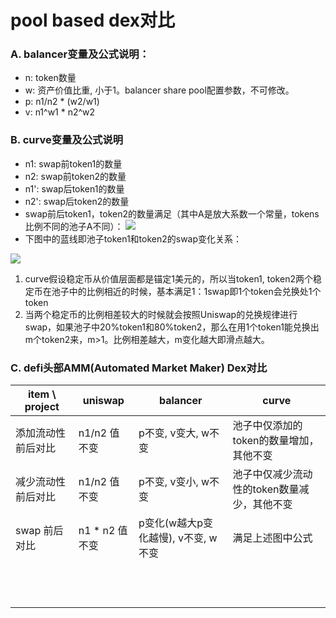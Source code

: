 # pool based dex对比

### A. balancer变量及公式说明：
* n: token数量
* w: 资产价值比重, 小于1。balancer share pool配置参数，不可修改。
* p: n1/n2 * (w2/w1)
* v: n1^w1 * n2^w2

### B. curve变量及公式说明
* n1: swap前token1的数量
* n2: swap前token2的数量
* n1': swap后token1的数量
* n2': swap后token2的数量
* swap前后token1，token2的数量满足（其中A是放大系数一个常量，tokens比例不同的池子A不同）： ![](https://github.com/xiangjianmeng/defi/blob/patch-1/img/curve.jpeg)
* 下图中的蓝线即池子token1和token2的swap变化关系：

![](https://github.com/xiangjianmeng/defi/blob/patch-1/img/stableswap.jpeg)
1. curve假设稳定币从价值层面都是锚定1美元的，所以当token1, token2两个稳定币在池子中的比例相近的时候，基本满足1：1swap即1个token会兑换处1个token
2. 当两个稳定币的比例相差较大的时候就会按照Uniswap的兑换规律进行swap，如果池子中20%token1和80%token2，那么在用1个token1能兑换出m个token2来，m>1。比例相差越大，m变化越大即滑点越大。

### C. defi头部AMM(Automated Market Maker) Dex对比

|  item \ project  |  uniswap                   | balancer                        |  curve                   |
|  ---             |  ---                       |  ---                            |  ---                     |
| 添加流动性 前后对比 |  n1/n2 值不变               |  p不变, v变大, w不变              |  池子中仅添加的token的数量增加，其他不变   |
| 减少流动性 前后对比 |  n1/n2 值不变               |  p不变, v变小, w不变              |  池子中仅减少流动性的token数量减少，其他不变                        |
| swap 前后对比     |  n1 * n2 值不变             |  p变化(w越大p变化越慢), v不变, w不变 | 满足上述图中公式                         |
|                 |                             |                              |                          |
|                 |                             |                              |                          |
|                 |                             |                              |                          |
|                 |                             |                              |                          |
|                 |                             |                              |                          |
|                 |                             |                              |                          |
|                 |                             |                              |                          |
|                 |                             |                              |                          |
|                 |                             |                              |                          |
|                 |                             |                              |                          |
|                 |                             |                              |                          |
|                 |                             |                              |                          |
